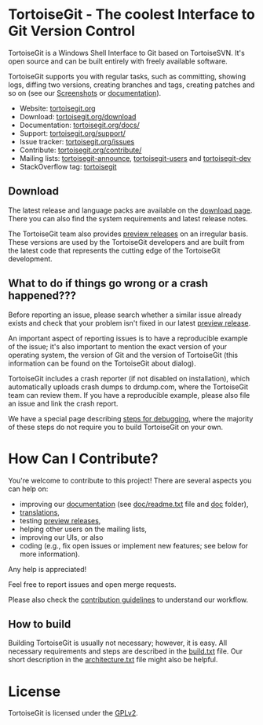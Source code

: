 TortoiseGit - The coolest Interface to Git Version Control
==========================================================

TortoiseGit is a Windows Shell Interface to Git based on TortoiseSVN. It's open source and can be built entirely with freely available software.

TortoiseGit supports you with regular tasks, such as committing, showing logs, diffing two versions, creating branches and tags, creating patches and so on (see our [Screenshots](https://tortoisegit.org/about/screenshots/) or [documentation](https://tortoisegit.org/docs/)).

* Website: [tortoisegit.org](https://tortoisegit.org)
* Download: [tortoisegit.org/download](https://tortoisegit.org/download)
* Documentation: [tortoisegit.org/docs/](https://tortoisegit.org/docs/)
* Support: [tortoisegit.org/support/](https://tortoisegit.org/support/)
* Issue tracker: [tortoisegit.org/issues](https://tortoisegit.org/issues)
* Contribute: [tortoisegit.org/contribute/](https://tortoisegit.org/contribute/)
* Mailing lists: [tortoisegit-announce](https://groups.google.com/group/tortoisegit-announce),
                 [tortoisegit-users](https://groups.google.com/group/tortoisegit-users) and
                 [tortoisegit-dev](https://groups.google.com/group/tortoisegit-dev)
* StackOverflow tag: [tortoisegit](https://stackoverflow.com/questions/tagged/tortoisegit)

Download
--------

The latest release and language packs are available on the [download page](https://tortoisegit.org/download). There you can also find the system requirements and latest release notes.

The TortoiseGit team also provides [preview releases](https://download.tortoisegit.org/tgit/previews/) on an irregular basis. These versions are used by the TortoiseGit developers and are built from the latest code that represents the cutting edge of the TortoiseGit development.

What to do if things go wrong or a crash happened???
--------------------------------------------------

Before reporting an issue, please search whether a similar issue already exists and check that your problem isn't fixed in our latest [preview release](https://download.tortoisegit.org/tgit/previews/).

An important aspect of reporting issues is to have a reproducible example of the issue; it's also important to mention the exact version of your operating system, the version of Git and the version of TortoiseGit (this information can be found on the TortoiseGit about dialog).

TortoiseGit includes a crash reporter (if not disabled on installation), which automatically uploads crash dumps to drdump.com, where the TortoiseGit team can review them. If you have a reproducible example, please also file an issue and link the crash report.

We have a special page describing [steps for debugging](src/Debug-Hints.txt), where the majority of these steps do not require you to build TortoiseGit on your own.

How Can I Contribute?
=====================

You're welcome to contribute to this project! There are several aspects you can help on:

* improving our [documentation](https://tortoisegit.org/docs/) (see [doc/readme.txt](doc/readme.txt) file and [doc](doc) folder),
* [translations](Languages/README.txt),
* testing [preview releases](https://download.tortoisegit.org/tgit/previews/),
* helping other users on the mailing lists,
* improving our UIs, or also
* coding (e.g., fix open issues or implement new features; see below for more information).

Any help is appreciated!

Feel free to report issues and open merge requests.

Please also check the [contribution guidelines](doc/HowToContribute.txt) to understand our
workflow.

How to build
------------

Building TortoiseGit is usually not necessary; however, it is easy. All necessary requirements and steps are described in the [build.txt](build.txt) file. Our short description in the [architecture.txt](architecture.txt) file might also be helpful.

License
=======

TortoiseGit is licensed under the [GPLv2](src/gpl.txt).

